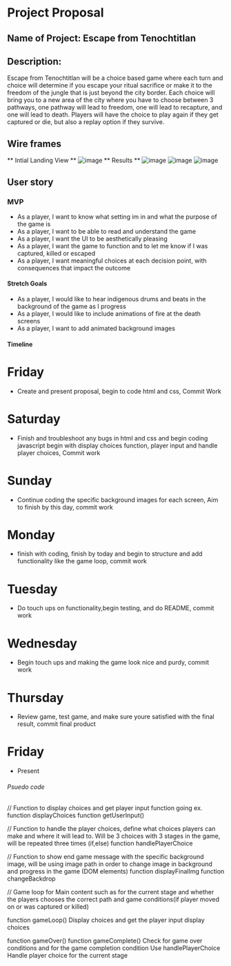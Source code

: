 # Project Proposal
## Name of Project: Escape from Tenochtitlan 
## Description:
Escape from Tenochtitlan will be a choice based game where each turn and choice will determine if you escape your ritual sacrifice or make it to the freedom of the jungle that is just beyond the city border. Each choice will bring you to a new area of the city where you have to choose between 3 pathways, one pathway will lead to freedom, one will lead to recapture, and one will lead to death. Players will have the choice to play again if they get captured or die, but also a replay option if they survive. 

## Wire frames
** Intial Landing View **
![image](https://imgur.com/a/FT0g9Ed)
 ** Results **
 ![image](https://imgur.com/a/lrFODZL)
 ![image](https://imgur.com/a/7aLfim1)
 ![image](https://imgur.com/a/OEJ9H8S)
## User story

### MVP
- As a player, I want to know what setting im in and what the purpose of the game is 
- As a player, I want to be able to read and understand the game 
- As a player, I want the UI to be aesthetically pleasing
- As a player, I want the game to function and to let me know if I was captured, killed or escaped
- As a player, I want meaningful choices at each decision point, with consequences that impact the outcome

#### Stretch Goals
- As a player, I would like to hear indigenous drums and beats in the background of the game as I progress
- As a player, I would like to include animations of fire at the death screens
- As a player, I want to add animated background images  
#### Timeline
 # Friday
- Create and present proposal, begin to code html and css, Commit Work
 # Saturday 
- Finish and troubleshoot any bugs in html and css and begin coding javascript begin with display choices function, player input and handle player choices, Commit work
# Sunday 
- Continue coding the specific background images for each screen,  Aim to finish by this day, commit work
# Monday 
- finish with coding, finish by today and begin to structure and add functionality like the game loop, commit work
# Tuesday 
- Do touch ups on functionality,begin testing, and do README, commit work 
# Wednesday 
- Begin touch ups and making the game look nice and purdy, commit work
# Thursday 
- Review game, test game, and make sure youre satisfied with the final result, commit final product
# Friday 
- Present

###### Psuedo code
// Function to display choices and get player input function going 
    ex. function displayChoices
        function getUserInput()

// Function to handle the player choices, define what choices players can make and where it will lead to. Will be 3 choices with 3 stages in the game, will be repeated three times (if,else)
  function handlePlayerChoice


// Function to show end game message with the specific background image, will be using image path in order to change image in background and progress in the game (DOM elements)
   function displayFinalImg 
   function changeBackdrop


// Game loop for Main content such as for the current stage and whether the players chooses the correct path and game conditions(if player moved on or was captured or killed)

  function gameLoop()
    Display choices and get the player input display choices

  function gameOver() function gameComplete()
    Check for game over conditions and for the  game completion condition
  Use handlePlayerChoice
    Handle player choice for the current stage

   